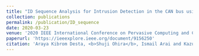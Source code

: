 ```yaml
---
title: "ID Sequence Analysis for Intrusion Detection in the CAN bus using Long Short Term Memory Networks"
collection: publications
permalink: /publication/ID_sequence
date: 2020-03-23
venue: '2020 IEEE International Conference on Pervasive Computing and Communications Workshops (PerCom Workshops)'
paperurl: 'https://ieeexplore.ieee.org/document/9156250'
citation: 'Araya Kibrom Desta, <b>Shuji Ohira</b>, Ismail Arai and Kazutoshi Fujikawa, "ID Sequence Analysis for Intrusion Detection in the CAN bus using Long Short Term Memory Networks," <i>IEEE PerCom 2020, 2020 IEEE International Conference on Pervasive Computing and Communications Workshops (PerCom Workshops)</i>, IEEE, pp59-64, USA, Mar. 2020.'
---
```

